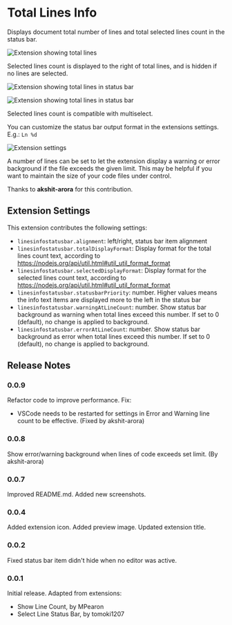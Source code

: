 # Total Lines Info

Displays document total number of lines and total selected lines count in the status bar.

![Extension showing total lines](./img/screenshot-highlight.png)

Selected lines count is displayed to the right of total lines, and is hidden if no lines are selected.

![Extension showing total lines in status bar](./img/statusbar-screenshot.png)

![Extension showing total lines in status bar](./img/statusbar-screenshot-empty-selection.png)

Selected lines count is compatible with multiselect.

You can customize the status bar output format in the extensions settings. E.g.: `Ln %d`

![Extension settings](./img/settings-screenshot.png)

A number of lines can be set to let the extension display a warning or error background if the file exceeds the given limit. This may be helpful if you want to maintain the size of your code files under control.

Thanks to **akshit-arora** for this contribution.

## Extension Settings

This extension contributes the following settings:

* `linesinfostatusbar.alignment`: left/right, status bar item alignment
* `linesinfostatusbar.totalDisplayFormat`: Display format for the total lines count text, according to https://nodejs.org/api/util.html#util_util_format_format
* `linesinfostatusbar.selectedDisplayFormat`: Display format for the selected lines count text, according to https://nodejs.org/api/util.html#util_util_format_format
* `linesinfostatusbar.statusbarPriority`: number. Higher values means the info text items are displayed more to the left in the status bar
* `linesinfostatusbar.warningAtLineCount`: number. Show status bar background as warning when total lines exceed this number. If set to 0 (default), no change is applied to background.
* `linesinfostatusbar.errorAtLineCount`: number. Show status bar background as error when total lines exceed this number. If set to 0 (default), no change is applied to background.


## Release Notes

### 0.0.9
Refactor code to improve performance.
Fix:
- VSCode needs to be restarted for settings in Error and Warning line count to be effective.
(Fixed by akshit-arora)

### 0.0.8
Show error/warning background when lines of code exceeds set limit. (By akshit-arora)

### 0.0.7
Improved README.md.
Added new screenshots.

### 0.0.4
Added extension icon.
Added preview image.
Updated extension title.

### 0.0.2 
Fixed status bar item didn't hide when no editor was active.

### 0.0.1
Initial release.
Adapted from extensions:
- Show Line Count, by MPearon
- Select Line Status Bar, by tomoki1207
